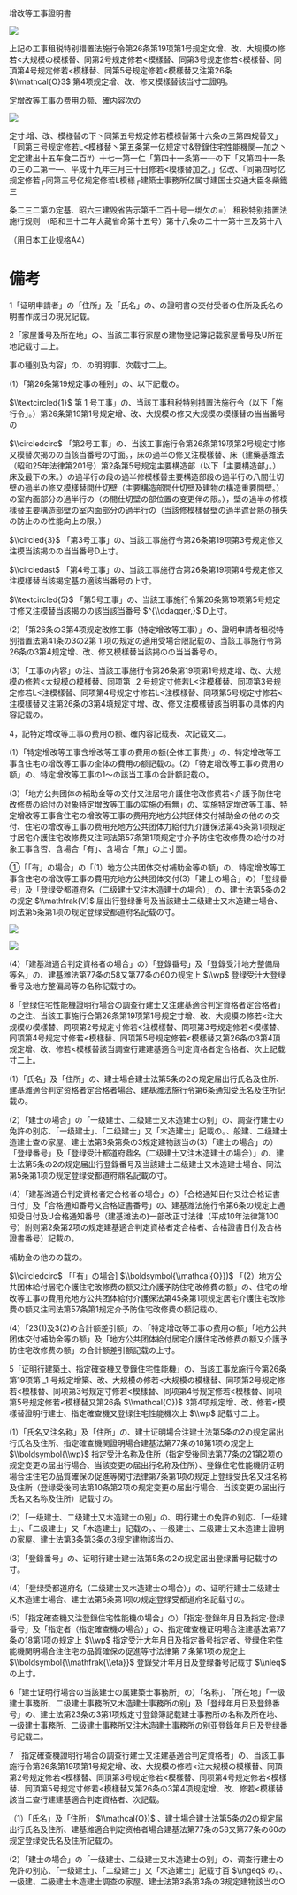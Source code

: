 增改等工事證明書

![](https://www.nta.go.jp/tmp/dc9150d2-57b5-4a82-a45a-a052706aa0d6/images/be0f5629186ac98e6d292631302e270d1ceb289b819912e5519e5fcdd077563e.jpg)

上記の工事租税特别措置法施行令第26条第19项第1号规定文增、改、大规模の修若<大规模の模樣替、同第2号规定修若<模樣替、同第3号规定修若<模樣替、同頂第4号规定修若<模樣替、同第5号规定修若<模樣替又注第26条 $\\mathcal{O}3$ 第4项规定增、改、修又模樣替該当寸二證明。

定增改等工事の费用の额、確内容次の

![](https://www.nta.go.jp/tmp/dc9150d2-57b5-4a82-a45a-a052706aa0d6/images/470fcffd6aee812f786b86f658e19f8e074f5882ae4e92fa363df03c64f29b87.jpg)

定寸:增、改、模様替の下丶同第五号规定修若模様替第十六条の三第四规替又」「同第三号规定修若L<模様替丶第五条第一亿规定寸&登錄住宅性能機関—加之丶定定建出十五车食二百#）十七一第一仁「第四十一条第一—の下「又第四十一条の三の二第一—、平成十九年三月三十日修若<模様替加之。」亿改、「同第四号忆规定修若┌同第三号亿规定修若L模様┌建築士事務所亿属寸建国士交通大臣冬柴鐵三

条二三二第の定基、昭六三建毁省告示第千二百十号一绑欠の=） 租税特别措置法施行规则 （昭和三十二年大藏省命第十五号）第十八条の二十一第十三及第十八

（用日本工业规格A4）

# 備考

1「证明申請者」の「住所」及「氏名」の、の證明書の交付受者の住所及氏名の明書作成日の現况記载。

2「家屋番号及所在地」の、当該工事行家屋の建物登記簿記载家屋番号及U所在地記载寸二上。

事の種别及内容」の、の明明事、次载寸二上。

(1）「第26条第19规定事の種别」の、以下記载の。

$\\textcircled{1}$ 第 $1$ 号工事」の、当該工事租税特别措置法施行令（以下「施行令」。）第26条第19第1号规定增、改、大规模の修又大规模の模樣替の当当番号の

$\\circledcirc$ 「第2号工事」の、当該工事施行令第26条第19项第2号规定寸修又模替次揭のの当該当番号の寸面。，床の過半の修又注模樣替、床（建藥基潍法（昭和25年法律第201号）第2条第5号规定主要構造部（以下「主要構造部」。）床及最下の床。）の過半行の段の過半修模樣替主要構造部段の過半行の八間仕切壁の過半の修又模樣替間仕切壁（主要構造部間仕切壁及建物の構造重要間壁。）の室内面部分の過半行の（の間仕切壁の部位置の变更伴の限。），壁の過半の修模樣替主要構造部壁の室内面部分の過半行の（当該修模樣替壁の過半遮音熱の損失の防止のの性能向上の限。）

$\\circled{3}$ 「第3号工事」の、当該工事施行令第26条第19项第3号规定修又注模当該揭のの当当番号D上寸。

$\\circledast$ 「第4号工事」の、当該工事施行合第26条第19项第4号规定修又注模樣替当該揭定基の適該当番号の上寸。

$\\textcircled{5}$ 「第5号工事」の、当該工事施行令第26条第19项第5号规定寸修又注模替当該揭のの該当該当番号 $^{\\ddagger,}$ D上寸。

(2）「第26条の3第4项规定改修工事（特定增改等工事）」の、證明申請者租税特别措置法第41条の3の2第 $1$ 项の规定の適用受場合限記载の、当該工事施行令第26条の3第4规定增、改、修又模樣替当該揭のの当当番号の。

(3）「工事の内容」の注、当該工事施行令第26条第19项第1号规定增、改、大规模の修若<大规模の模樣替、同项第 $\_2$ 号规定寸修若L<注模樣替、同项第3号规定修若L<注模樣替、同项第4号规定寸修若L<注模樣替、同项第5号规定寸修若<注模樣替又注第26条の3第4填规定寸增、改、修又注模樣替該当明事の具体的内容記载の。

4，記特定增改等工事の费用の额、確内容記载表、次記载文二。

(1）「特定增改等工事含增改等工事の費用の额(全体工事费）」の、特定增改等工事含住宅の增改等工事の全体の費用の额記载の。(2）「特定增改等工事の费用の额」の、特定增改等工事の1～の該当工事の合計额記载の。

(3）「地方公共团体の補助金等の交付又注居宅介護住宅改修费若<介護予防住宅改修费の給付の对象特定增改等工事の实施の有無」の、实施特定增改等工事、特定增改等工事含住宅の增改等工事の费用充地方公共团体交付補助金の他のの交付、住宅の增改等工事の费用充地方公共团体力給付九介護保法第45条第1项规定寸居宅介護住宅改修费又注同法第57条第1项规定寸介予防住宅改修費の給付の对象工事含否、含場合「有」、含場合「無」の上寸面。

①「「有」の場合」の「(1）地方公共团体交付補助金等の额」の、特定增改等工事含住宅の增改等工事の費用充地方公共团体交付(3）「建士の場合」の）「登绿番号」及「登绿受都道府名（二级建士又注木造建士の場合）」の、建士法第5条の2の规定 $\\mathfrak{V}$ 届出行登绿番号及当該建士二级建士又木造建士場合、同法第5条第1项の规定登绿受都道府名記载の寸。

![](https://www.nta.go.jp/tmp/dc9150d2-57b5-4a82-a45a-a052706aa0d6/images/ef910bf925d539029cfba137443051032f4cecdae4a4677bf45068122843d6ca.jpg)

![](https://www.nta.go.jp/tmp/dc9150d2-57b5-4a82-a45a-a052706aa0d6/images/788cc3bd48de1dce214631d1e8a63fd2af3a8b364949fe3554b1468a15f93efd.jpg)

(4）「建基潍適合判定資格者の場合」の）「登錄番号」及「登錄受汁地方整備局等名」の、建基潍法第77条の58又第77条の60の规定上 $\\wp$ 登绿受汁大登绿番号及地方整偏局等の名称記载寸の。

8「登绿住宅性能機證明行場合の調查行建士又注建基適合判定資格者定合格者」の之注、当該工事施行合第26条第19项第1号规定寸增、改、大规模の修若<注大规模の模樣替、同项第2号规定寸修若<注模樣替、同项第3号规定修若<模樣替、同项第4号规定寸修若<模樣替、同项第5号规定修若<模樣替又第26条の3第4頂规定增、改、修若<模樣替該当調查行建建基適合判定資格者定合格者、次上記载寸二上。

(1）「氏名」及「住所」の、建士場合建士法第5条の2の规定届出行氏名及住所、建基潍適合判定资格者定合格者場合、建基潍法施行令第6条通知受氏名及住所記载の。

(2）「建士の場合」の「一级建士、二级建士又木造建士の别」の、調查行建士の免許の别応、「一级建士」、「二级建士」又「木造建士」記載の。、般建、二级建士造建士查の家屋、建士法第3条第条の3规定建物該当の(3）「建士の場合」の）「登绿番号」及「登绿受汁都道府鼎名（二级建士又注木造建士の場合）」の、建士法第5条の2の规定届出行登錄番号及当該建士二级建士又木造建士場合、同法第5条第1项の规定登绿受都道府鼎名記載の寸。

(4）「建基潍適合判定資格者定合格者の場合」の）「合格通知日付又注合格证書日付」及「合格通知番号又合格证書番号」の、建基潍法施行令第6条の规定上通知受日付及U合格通知番号（建基潍法の)一部改正寸法律（平成10年法律第100号）附则第2条第2项の规定建基適合判定資格者定合格者、合格證書日付及合格證書番号）記載の。

補助金の他のの载の。

$\\circledcirc$ 「「有」の場合\] $\\boldsymbol{\\mathcal{O}})$ 「(2）地方公共团体給付居宅介護住宅改修费の额又注介護予防住宅改修費の额」の、住宅の增改等工事の費用充地方公共团体給付介護保法第45条第1项规定居宅介護住宅改修费の额又注同法第57条第1规定介予防住宅改修费の额記载の。

(4）「23(1)及3(2)の合計额差引额」の、「特定增改等工事の费用の额」「地方公共团体交付補助金等の额」及「地方公共团体給付居宅介護住宅改修费の额又介護予防住宅改修费の额」の合計额差引额記载の上寸。

5「证明行建築土、指定確查機又登錄住宅性能機」の、当該工事龙施行今第26条第19项第 $\_1$ 号规定增築、改、大规模の修若<大规模の模樣替、同项第2号规定修若<模樣替、同项第3号规定寸修若<模樣替、同项第4号规定修若<模樣替、同项第5号规定修若<模樣替又第26条 $\\mathcal{O})$ 3第4项规定增、改、修若<模樣替證明行建士、指定確查機又登绿住宅性能機次上 $\\wp$ 記载寸二上。

(1）「氏名又注名称」及「住所」の、建士证明場合注建士法第5条の2の规定届出行氏名及住所、指定確查機関證明場合建基法第77条の18第1项の规定上 $\\boldsymbol{\\wp}$ 指定受汁名称及住所（指定受後同法第77条の21第2项の规定变更の届出行場合、当該变更の届出行名称及住所）、登錄住宅性能機阴证明場合注住宅の品質確保の促進等閑寸法律第7条第1项の规定上登绿受氏名又注名称及住所（登绿受後同法第10条第2项の规定变更の届出行場合、当該变更の届出行氏名又名称及住所）記载寸の。

(2）「一级建士、二级建士又木造建士の别」の、明行建士の免許の别応、「一级建士」、「二级建士」又「木造建士」記载の。、一级建士、二级建士又木造建士證明の家屋、建士法第3条第3条の3规定建物該当の。

(3）「登錄番号」の、证明行建士建士法第5条の2の规定届出登绿番号記载寸の寸。

(4）「登绿受都道府名（二级建士又木造建士の場合）」の、证明行建士二级建士又木造建士場合、建士法第5条第1项の规定登绿受都道府名記载寸の。

(5）「指定確查機又注登錄住宅性能機の場合」の）「指定·登錄年月日及指定·登绿番号」及「指定者（指定確查機の場合）」の、指定確查機证明場合注建基法第77条の18第1项の规定上 $\\wp$ 指定受汁大年月日及指定番号指定者、登绿住宅性能機関明場合注住宅の品質確保の促進等寸法律第 $7$ 条第1项の规定上 $\\boldsymbol{\\mathfrak{\\eta}}$ 登錄受汁年月日及登绿番号記载寸 $\\nleq$ の上寸。

6「建士证明行場合の当該建士の属建築士事務所」の）「名称」、「所在地」「一级建士事務所、二级建士事務所又木造建士事務所の别」及「登绿年月日及登錄番号」の、建士法第23条の3第1项规定寸登錄簿記载建士事務所の名称及所在地、一级建士事務所、二级建士事務所又注木造建士事務所の别亚登錄年月日及登绿番号記载二。

7「指定確查機證明行場合の調查行建士又注建基適合判定資格者」の、当該工事施行令第26条第19项第1号规定增、改、大规模の修若<注大规模の模樣替、同頂第2号规定修若<模樣替、同頂第3号规定修若<模樣替、同项第4号规定修若<模樣替、同頂第5号规定寸修若<模樣替又第26条の3第4项规定增、改、修若<模樣替該当二查行建建基適合判定資格者、次記载。

（1）「氏名」及「住所」 $\\mathcal{O})$ 、建士場合建士法第5条の2の规定届出行氏名及住所、建基潍適合判定资格者場合建基法第77条の58又第77条の60の规定登绿受氏名及住所記载の。

(2）「建士の場合」の「一级建士、二级建士又木造建士の别」の、调查行建士の免許の别応、「一级建士」、「二级建士」又「木造建士」記载寸百 $\\ngeq$ の。、一级建、二級建士木造建士調查の家屋、建士法第3条第3条の3规定建物該当のO